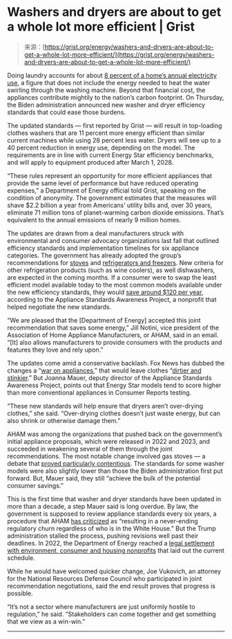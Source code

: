 <!--yml
category: 未分类
date: 2024-05-27 14:30:43
-->

# Washers and dryers are about to get a whole lot more efficient | Grist

> 来源：[https://grist.org/energy/washers-and-dryers-are-about-to-get-a-whole-lot-more-efficient/](https://grist.org/energy/washers-and-dryers-are-about-to-get-a-whole-lot-more-efficient/)

Doing laundry accounts for about [8 percent of a home’s annual electricity use](https://www.eia.gov/consumption/residential/data/2020/c&e/pdf/ce5.1a.pdf), a figure that does not include the energy needed to heat the water swirling through the washing machine. Beyond that financial cost, the appliances contribute mightily to the nation’s carbon footprint. On Thursday, the Biden administration announced new washer and dryer efficiency standards that could ease those burdens. 

The updated standards — first reported by Grist — will result in top-loading clothes washers that are 11 percent more energy efficient than similar current machines while using 28 percent less water. Dryers will see up to a 40 percent reduction in energy use, depending on the model. The requirements are in line with current Energy Star efficiency benchmarks, and will apply to equipment produced after March 1, 2028. 

“These rules represent an opportunity for more efficient appliances that provide the same level of performance but have reduced operating expenses,” a Department of Energy official told Grist, speaking on the condition of anonymity. The government estimates that the measures will shave $2.2 billion a year from Americans’ utility bills and, over 30 years, eliminate 71 million tons of planet-warming carbon dioxide emissions. That’s equivalent to the annual emissions of nearly 9 million homes.

The updates are drawn from a deal manufacturers struck with environmental and consumer advocacy organizations last fall that outlined efficiency standards and implementation timelines for six appliance categories. The government has already adopted the group’s recommendations for [stoves](https://www.washingtonpost.com/climate-environment/2024/01/29/gas-stoves-biden-energy-climate/) and [refrigerators and freezers](https://www.energy.gov/articles/doe-finalizes-efficiency-standards-residential-refrigerators-and-freezers-closing-out). New criteria for other refrigeration products (such as wine coolers), as well dishwashers, are expected in the coming months. If a consumer were to swap the least efficient model available today to the most common models available under the new efficiency standards, they would [save around $120 per year](https://appliance-standards.org/document/final-stove-standards-will-reduce-waste-primarily-electric-models), according to the Appliance Standards Awareness Project, a nonprofit that helped negotiate the new standards.

“We are pleased that the [Department of Energy] accepted this joint recommendation that saves some energy,” Jill Notini, vice president of the Association of Home Appliance Manufacturers, or AHAM, said in an email. “[It] also allows manufacturers to provide consumers with the products and features they love and rely upon.”

The updates come amid a conservative backlash. Fox News has dubbed the changes a “[war on appliances](https://www.foxbusiness.com/politics/war-appliances-continues-biden-admin-releases-new-rules-dishwashers),” that would leave clothes “[dirtier and stinkier](https://www.foxnews.com/politics/biden-washing-machine-rule-would-make-americans-dirtier-stinkier-raise-prices-manufacturers).” But Joanna Mauer, deputy director of the Appliance Standards Awareness Project, points out that Energy Star models tend to score higher than more conventional appliances in Consumer Reports testing.

“These new standards will help ensure that dryers aren’t over-drying clothes,” she said. “Over-drying clothes doesn’t just waste energy, but can also shrink or otherwise damage them.”

AHAM was among the organizations that pushed back on the government’s initial appliance proposals, which were released in 2022 and 2023, and succeeded in weakening several of them through the joint recommendations. The most notable change involved gas stoves — a debate that [proved particularly contentious](https://grist.org/regulation/suggested-ban-gas-stoves-ignites-culture-war/). The standards for some washer models were also slightly lower than those the Biden administration first put forward. But, Mauer said, they still “achieve the bulk of the potential consumer savings.”

This is the first time that washer and dryer standards have been updated in more than a decade, a step Mauer said is long overdue. By law, the government is supposed to review appliance standards every six years, a procedure that AHAM [has criticized](https://d1dth6e84htgma.cloudfront.net/09_13_23_ENG_Testimony_Messner_ebb2785c55.pdf) as “resulting in a never-ending regulatory churn regardless of who is in the White House.” But the Trump administration stalled the process, pushing revisions well past their deadlines. In 2022, the Department of Energy reached a [legal settlement with environment, consumer and housing nonprofits](https://www.nrdc.org/bio/joe-vukovich/doe-settles-suit-about-overdue-efficiency-updates) that laid out the current schedule. 

While he would have welcomed quicker change, Joe Vukovich, an attorney for the National Resources Defense Council who participated in joint recommendation negotiations, said the end result proves that progress is possible. 

“It’s not a sector where manufacturers are just uniformly hostile to regulation,” he said. “Stakeholders can come together and get something that we view as a win-win.”

* * *